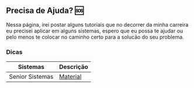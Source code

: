 ## Precisa de Ajuda? 🆘

Nessa página, irei postar alguns tutoriais que no decorrer da minha carreira eu precisei aplicar em alguns sistemas, espero que eu possa te ajudar ou pelo menos te colocar no caminho certo para a solucão do seu problema.

### Dicas

 Sistemas | Descrição|
| --- | --- |
| Senior Sistemas | [Material](https://github.com/gfvendra/gfvendra/blob/main/help/SeniorSistemas/seniorsistemas.md) |
